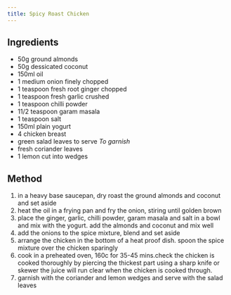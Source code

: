 ```yaml
---
title: Spicy Roast Chicken
---
```


## Ingredients

-   50g ground almonds
-   50g dessicated coconut
-   150ml oil
-   1 medium onion finely chopped
-   1 teaspoon fresh root ginger chopped
-   1 teaspoon fresh garlic crushed
-   1 teaspoon chilli powder
-   11/2 teaspoon garam masala
-   1 teaspoon salt
-   150ml plain yogurt
-   4 chicken breast
-   green salad leaves to serve *To garnish*
-   fresh coriander leaves
-   1 lemon cut into wedges

## Method

1.  in a heavy base saucepan, dry roast the ground almonds and coconut and set aside
2.  heat the oil in a frying pan and fry the onion, stiring until golden brown
3.  place the ginger, garlic, chilli powder, garam masala and salt in a bowl and mix with the yogurt. add the almonds and coconut and mix well
4.  add the onions to the spice mixture, blend and set aside
5.  arrange the chicken in the bottom of a heat proof dish. spoon the spice mixture over the chicken sparingly
6.  cook in a preheated oven, 160c for 35-45 mins.check the chicken is cooked thoroughly by piercing the thickest part using a sharp knife or skewer the juice will run clear when the chicken is cooked through.
7.  garnish with the coriander and lemon wedges and serve with the salad leaves
